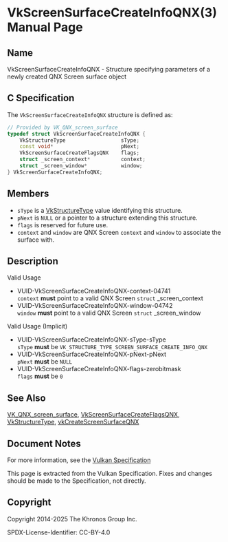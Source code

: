 # VkScreenSurfaceCreateInfoQNX(3) Manual Page

## Name

VkScreenSurfaceCreateInfoQNX - Structure specifying parameters of a newly created QNX Screen surface object



## [](#_c_specification)C Specification

The `VkScreenSurfaceCreateInfoQNX` structure is defined as:

```c++
// Provided by VK_QNX_screen_surface
typedef struct VkScreenSurfaceCreateInfoQNX {
    VkStructureType                  sType;
    const void*                      pNext;
    VkScreenSurfaceCreateFlagsQNX    flags;
    struct _screen_context*          context;
    struct _screen_window*           window;
} VkScreenSurfaceCreateInfoQNX;
```

## [](#_members)Members

- `sType` is a [VkStructureType](https://registry.khronos.org/vulkan/specs/latest/man/html/VkStructureType.html) value identifying this structure.
- `pNext` is `NULL` or a pointer to a structure extending this structure.
- `flags` is reserved for future use.
- `context` and `window` are QNX Screen `context` and `window` to associate the surface with.

## [](#_description)Description

Valid Usage

- [](#VUID-VkScreenSurfaceCreateInfoQNX-context-04741)VUID-VkScreenSurfaceCreateInfoQNX-context-04741  
  `context` **must** point to a valid QNX Screen `struct` \_screen\_context
- [](#VUID-VkScreenSurfaceCreateInfoQNX-window-04742)VUID-VkScreenSurfaceCreateInfoQNX-window-04742  
  `window` **must** point to a valid QNX Screen `struct` \_screen\_window

Valid Usage (Implicit)

- [](#VUID-VkScreenSurfaceCreateInfoQNX-sType-sType)VUID-VkScreenSurfaceCreateInfoQNX-sType-sType  
  `sType` **must** be `VK_STRUCTURE_TYPE_SCREEN_SURFACE_CREATE_INFO_QNX`
- [](#VUID-VkScreenSurfaceCreateInfoQNX-pNext-pNext)VUID-VkScreenSurfaceCreateInfoQNX-pNext-pNext  
  `pNext` **must** be `NULL`
- [](#VUID-VkScreenSurfaceCreateInfoQNX-flags-zerobitmask)VUID-VkScreenSurfaceCreateInfoQNX-flags-zerobitmask  
  `flags` **must** be `0`

## [](#_see_also)See Also

[VK\_QNX\_screen\_surface](https://registry.khronos.org/vulkan/specs/latest/man/html/VK_QNX_screen_surface.html), [VkScreenSurfaceCreateFlagsQNX](https://registry.khronos.org/vulkan/specs/latest/man/html/VkScreenSurfaceCreateFlagsQNX.html), [VkStructureType](https://registry.khronos.org/vulkan/specs/latest/man/html/VkStructureType.html), [vkCreateScreenSurfaceQNX](https://registry.khronos.org/vulkan/specs/latest/man/html/vkCreateScreenSurfaceQNX.html)

## [](#_document_notes)Document Notes

For more information, see the [Vulkan Specification](https://registry.khronos.org/vulkan/specs/latest/html/vkspec.html#VkScreenSurfaceCreateInfoQNX)

This page is extracted from the Vulkan Specification. Fixes and changes should be made to the Specification, not directly.

## [](#_copyright)Copyright

Copyright 2014-2025 The Khronos Group Inc.

SPDX-License-Identifier: CC-BY-4.0